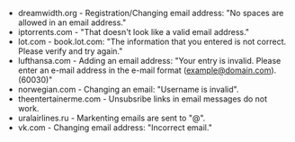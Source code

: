 * dreamwidth.org - Registration/Changing email address: "No spaces are allowed in an email address."
* iptorrents.com - "That doesn't look like a valid email address."
* lot.com - book.lot.com: "The information that you entered is not correct. Please verify and try again."
* lufthansa.com - Adding an email address: "Your entry is invalid. Please enter an e-mail address in the e-mail format (example@domain.com). (60030)"
* norwegian.com - Changing an email: "Username is invalid".
* theentertainerme.com - Unsubsribe links in email messages do not work.
* uralairlines.ru - Markenting emails are sent to "<part after the plus sign>@<domain>".
* vk.com - Changing email address: "Incorrect email."
